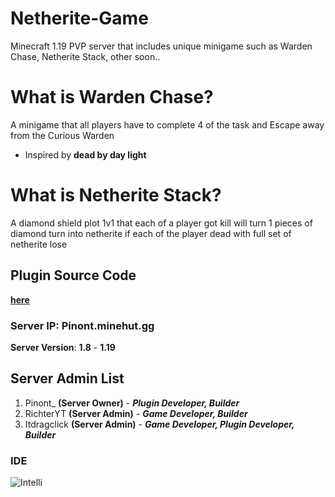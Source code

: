 # **Netherite-Game**
Minecraft 1.19 PVP server that includes unique minigame such as Warden Chase, Netherite Stack, other soon..

# What is Warden Chase?

A minigame that all players have to complete 4 of the task and Escape away from the Curious Warden

- Inspired by **dead by day light**

# What is Netherite Stack?

A diamond shield plot 1v1 that each of a player got kill will turn 1 pieces of diamond turn into netherite
if each of the player dead with full set of netherite lose

## Plugin Source Code

**__[here](https://github.com/NetheriteGame/Netherite-Game/tree/main/dev/src/main)__**

### Server IP: **Pinont.minehut.gg**

**Server Version**: **1.8** - **1.19**

## Server Admin List

1. Pinont_ **(Server Owner)** - __*Plugin Developer, Builder*__
2. RichterYT **(Server Admin)** - __*Game Developer, Builder*__
3. Itdragclick **(Server Admin)** - __*Game Developer, Plugin Developer, Builder*__


### IDE

![Intelli](https://img.shields.io/badge/IntelliJ_IDEA-000000.svg?style=for-the-badge&logo=intellij-idea&logoColor=white)
